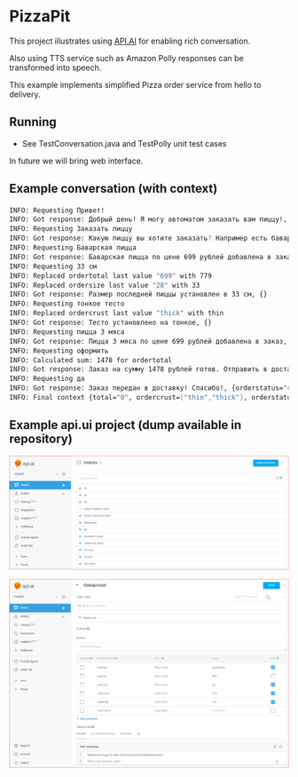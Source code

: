 # PizzaPit

This project illustrates using [API.AI](https://api.ai/) for enabling rich conversation.

Also using TTS service such as Amazon Polly responses can be transformed into speech.

This example implements simplified Pizza order service from hello to delivery.

## Running

  * See TestConversation.java and TestPolly unit test cases
  
In future we will bring web interface.

## Example conversation (with context)

```bash
INFO: Requesting Привет!
INFO: Got response: Добрый день! Я могу автоматом заказать вам пиццу!, {total="0"}
INFO: Requesting Заказать пиццу
INFO: Got response: Какую пиццу вы хотите заказать? Например есть баварская., {}
INFO: Requesting Баварская пицца
INFO: Got response: Баварская пицца по цене 699 рублей добавлена в заказ, {ordercrust=["thick"], ordersize=["28"], lastprice="699", ordertotal=["699"], orderlist=["bavarskaya"]}
INFO: Requesting 33 см
INFO: Replaced ordertotal last value "699" with 779
INFO: Replaced ordersize last value "28" with 33
INFO: Got response: Размер последней пиццы установлен в 33 см, {}
INFO: Requesting тонкое тесто
INFO: Replaced ordercrust last value "thick" with thin
INFO: Got response: Тесто установлено на тонкое, {}
INFO: Requesting пицца 3 мяса
INFO: Got response: Пицца 3 мяса по цене 699 рублей добавлена в заказ, {ordercrust=["thick"], ordersize=["28"], lastprice="699", ordertotal=["699"], orderlist=["3meat"]}
INFO: Requesting оформить
INFO: Calculated sum: 1478 for ordertotal
INFO: Got response: Заказ на сумму 1478 рублей готов. Отправить в доставку?, {orderstatus="ready"}
INFO: Requesting да
INFO: Got response: Заказ передан в доставку! Спасибо!, {orderstatus="confirm"}
INFO: Final context {total="0", ordercrust=["thin","thick"], orderstatus="confirm", ordersize=["33","28"], lastprice="699", ordertotal=["779","699"], orderlist=["bavarskaya","3meat"]}
```

## Example api.ui project (dump available in repository)

![List of intents](apiai1.png)

![Editing intent](apiai2.png)
